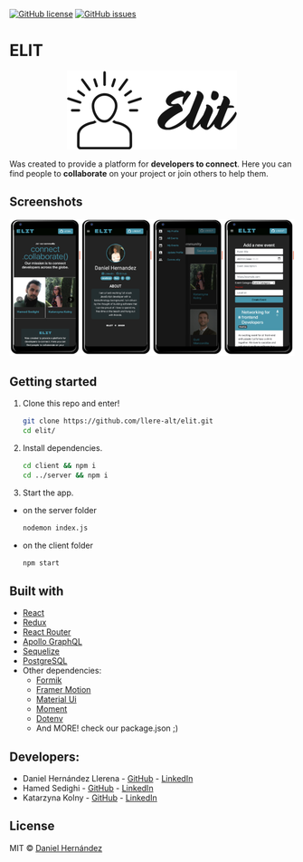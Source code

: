 [![GitHub license](https://img.shields.io/github/license/danielhdezller/elit)](https://github.com/danielhdezller/elit/blob/main/LICENSE)
[![GitHub issues](https://img.shields.io/github/issues/danielhdezller/elit)](https://GitHub.com/danielhdezller/elit/issues)


# ELIT

<p align="center">
  <img src="/client/src/assets/images/elitLogo.png" />
</p>

Was created to provide a platform for **developers to connect**. Here you can find people to **collaborate** on your project or join others to help them.

## Screenshots

<p align="center">
  <img src="/client/src/assets/images/screenshotsElit.png" />
</p>

## Getting started

1. Clone this repo and enter!

   ```bash
   git clone https://github.com/llere-alt/elit.git
   cd elit/
   ```

2. Install dependencies.

   ```bash
   cd client && npm i
   cd ../server && npm i
   ```

3. Start the app.

- on the server folder
  ```bash
  nodemon index.js
  ```
- on the client folder
  ```bash
  npm start
  ```

## Built with

- [React](https://reactjs.org/)
- [Redux](https://redux.js.org/advanced/usage-with-react-router)
- [React Router](https://reactrouter.com/)
- [Apollo GraphQL](https://www.apollographql.com/docs/)
- [Sequelize](https://sequelize.org/)
- [PostgreSQL](https://www.postgresql.org/)
- Other dependencies:
  - [Formik](https://formik.org/)
  - [Framer Motion](https://www.framer.com/motion/)
  - [Material Ui](https://material-ui.com/)
  - [Moment](https://momentjs.com/)
  - [Dotenv](https://www.npmjs.com/package/dotenv)
  - And MORE! check our package.json ;)

## Developers:

- Daniel Hernández Llerena - [GitHub](https://github.com/danielhdezller) - [LinkedIn](https://www.linkedin.com/in/daniel-hernandez-ller/)
- Hamed Sedighi - [GitHub](https://github.com/herol3oy) - [LinkedIn](https://www.linkedin.com/in/hamed-sedighi/)
- Katarzyna Kolny - [GitHub](https://github.com/kasia-js) - [LinkedIn](https://www.linkedin.com/in/katarzyna-kolny-8b3384b9/)

## License

MIT © [Daniel Hernández](https://github.com/danielhdezller)
